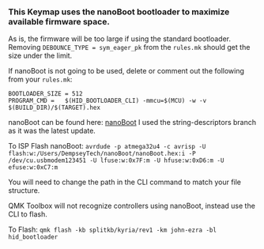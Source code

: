 ### This Keymap uses the nanoBoot bootloader to maximize available firmware space.

As is, the firmware will be too large if using the standard bootloader.  Removing `DEBOUNCE_TYPE = sym_eager_pk` from the `rules.mk` should get the size under the limit.

If nanoBoot is not going to be used, delete or comment out the following from your `rules.mk`:
```BOOTLOADER = hid        
BOOTLOADER_SIZE = 512
PROGRAM_CMD = 	$(HID_BOOTLOADER_CLI) -mmcu=$(MCU) -w -v $(BUILD_DIR)/$(TARGET).hex
```

nanoBoot can be found here: [nanoBoot](https://github.com/sigprof/nanoBoot) I used the string-descriptors branch as it was the latest update.

To ISP Flash nanoBoot: `avrdude -p atmega32u4 -c avrisp -U flash:w:/Users/DempseyTech/nanoBoot/nanoBoot.hex:i -P /dev/cu.usbmodem123451 -U lfuse:w:0x7F:m -U hfuse:w:0xD6:m -U efuse:w:0xC7:m`

You will need to change the path in the CLI command to match your file structure.

QMK Toolbox will not recognize controllers using nanoBoot, instead use the CLI to flash.

To Flash: `qmk flash -kb splitkb/kyria/rev1 -km john-ezra -bl hid_bootloader`
